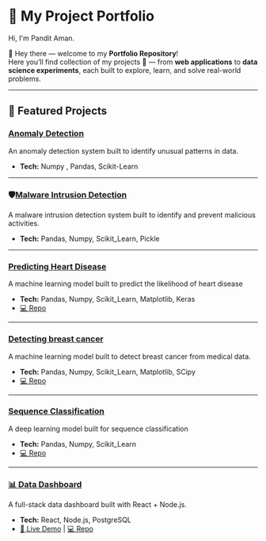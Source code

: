 # 🚀 My Project Portfolio  

Hi, I'm Pandit Aman.

👋 Hey there — welcome to my **Portfolio Repository**!  
Here you’ll find collection of my projects 🚀 — from **web applications** to **data science experiments**, each built to explore, learn, and solve real-world problems.  
  

---

## 🌟 Featured Projects  

### [Anomaly Detection](https://github.com/Ah-am/Anomaly_Detection) 
An anomaly detection system built to identify unusual patterns in data.  
- **Tech:** Numpy , Pandas, Scikit-Learn  
 
---
### 🛡️[Malware Intrusion Detection](https://github.com/Ah-am/malware-intrusion-detection)
A malware intrusion detection system built to identify and prevent malicious activities.
- **Tech:** Pandas, Numpy, Scikit_Learn, Pickle  

---
### [Predicting Heart Disease](https://github.com/Ah-am/Predicting-Heart-Disease-using-Neural-Networks)
A machine learning model built to predict the likelihood of heart disease
- **Tech:** Pandas, Numpy, Scikit_Learn, Matplotlib, Keras  
- [💻 Repo](https://github.com/Ah-am/Predicting-Heart-Disease-using-Neural-Networks)
---
### [Detecting breast cancer](project-3/)
A machine learning model built to detect breast cancer from medical data.
- **Tech:** Pandas, Numpy, Scikit_Learn, Matplotlib, SCipy  
- [💻 Repo](https://github.com/Ah-am/Detecting-breast-cancer-with-SVM-and-KNN)
---
### [Sequence Classification](project-3/)
A deep learning model built for sequence classification
- **Tech:** Pandas, Numpy, Scikit_Learn
- [💻 Repo](https://github.com/Ah-am/DNA-Sequence-Classification-using-Machine-Learning)
---
### [📊 Data Dashboard](project-1/)
A full-stack data dashboard built with React + Node.js.  
- **Tech:** React, Node.js, PostgreSQL  
- [🔗 Live Demo](https://example.com) | [💻 Repo](https://github.com/yourname/project-1)  


